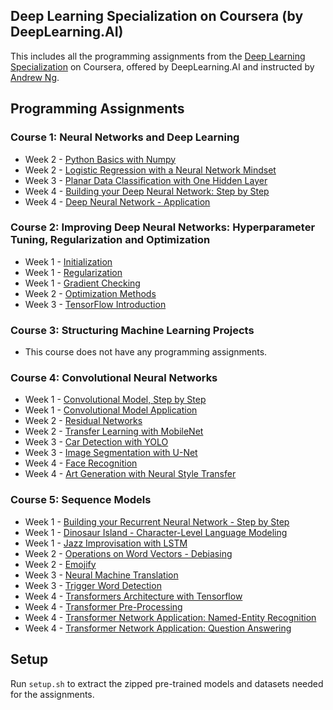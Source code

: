 ## Deep Learning Specialization on Coursera (by DeepLearning.AI)

This includes all the programming assignments from the [Deep Learning Specialization](https://www.coursera.org/specializations/deep-learning) on Coursera, offered by DeepLearning.AI and instructed by [Andrew Ng](http://www.andrewng.org/).

## Programming Assignments

### Course 1: Neural Networks and Deep Learning

  - Week 2 - [Python Basics with Numpy](https://nbviewer.org/github/EricMFischer/deep-learning-specialization/blob/master/Course%201%20-%20Neural%20Networks%20and%20Deep%20Learning/Week%202/Python%20Basics%20with%20Numpy/Python_Basics_With_Numpy_v3a.ipynb)
  - Week 2 - [Logistic Regression with a Neural Network Mindset](https://nbviewer.org/github/EricMFischer/deep-learning-specialization/blob/master/Course%201%20-%20Neural%20Networks%20and%20Deep%20Learning/Week%202/Logistic%20Regression%20with%20a%20Neural%20Network%20Mindset/Logistic.ipynb)
  - Week 3 - [Planar Data Classification with One Hidden Layer](https://nbviewer.org/github/EricMFischer/deep-learning-specialization/blob/master/Course%201%20-%20Neural%20Networks%20and%20Deep%20Learning/Week%203/Planar%20Data%20Classification%20with%20One%20Hidden%20Layer/Planar_data_classification_with_onehidden_layer_v6c.ipynb)
  - Week 4 - [Building your Deep Neural Network: Step by Step](https://nbviewer.org/github/EricMFischer/deep-learning-specialization/blob/master/Course%201%20-%20Neural%20Networks%20and%20Deep%20Learning/Week%204/Building%20your%20Deep%20Neural%20Network%3A%20Step%20by%20Step/Building_your_Deep_Neural_Network_Step_by_Step_v8a.ipynb)
  - Week 4 - [Deep Neural Network - Application](https://nbviewer.org/github/EricMFischer/deep-learning-specialization/blob/master/Course%201%20-%20Neural%20Networks%20and%20Deep%20Learning/Week%204/Deep%20Neural%20Network%20-%20Application/Deep%20Neural%20Network%20-%20Application%20v8.ipynb)

### Course 2: Improving Deep Neural Networks: Hyperparameter Tuning, Regularization and Optimization

  - Week 1 - [Initialization](https://nbviewer.org/github/EricMFischer/deep-learning-specialization/blob/master/Course%202%20-%20Improving%20Deep%20Neural%20Networks%3A%20Hyperparameter%20Tuning%2C%20Regularization%20and%20Optimization/Week%201/Initialization/Initialization.ipynb)
  - Week 1 - [Regularization](https://nbviewer.org/github/EricMFischer/deep-learning-specialization/blob/master/Course%202%20-%20Improving%20Deep%20Neural%20Networks%3A%20Hyperparameter%20Tuning%2C%20Regularization%20and%20Optimization/Week%201/Regularization/Regularization_v2a.ipynb)
  - Week 1 - [Gradient Checking](https://nbviewer.org/github/EricMFischer/deep-learning-specialization/blob/master/Course%202%20-%20Improving%20Deep%20Neural%20Networks%3A%20Hyperparameter%20Tuning%2C%20Regularization%20and%20Optimization/Week%201/Gradient%20Checking/Gradient%20Checking%20v1.ipynb)
  - Week 2 - [Optimization Methods](https://nbviewer.org/github/EricMFischer/deep-learning-specialization/blob/master/Course%202%20-%20Improving%20Deep%20Neural%20Networks%3A%20Hyperparameter%20Tuning%2C%20Regularization%20and%20Optimization/Week%202/Optimization%20Methods/Optimization_methods_v1b.ipynb)
  - Week 3 - [TensorFlow Introduction](https://nbviewer.org/github/EricMFischer/deep-learning-specialization/blob/master/Course%202%20-%20Improving%20Deep%20Neural%20Networks%3A%20Hyperparameter%20Tuning%2C%20Regularization%20and%20Optimization/Week%203/Tensorflow%20Introduction/Tensorflow_introduction_new.ipynb)

### Course 3: Structuring Machine Learning Projects

  - This course does not have any programming assignments.

### Course 4: Convolutional Neural Networks

  - Week 1 - [Convolutional Model, Step by Step](https://nbviewer.org/github/EricMFischer/deep-learning-specialization/blob/master/Course%204%20-%20Convolutional%20Neural%20Networks/Week%201/Convolutional%20Model%2C%20Step%20by%20Step/Convolution_model_Step_by_Step_v1.ipynb)
  - Week 1 - [Convolutional Model Application](https://nbviewer.org/github/EricMFischer/deep-learning-specialization/blob/master/Course%204%20-%20Convolutional%20Neural%20Networks/Week%201/Convolutional%20Model%20Application/Convolution_model_Application_2024.ipynb)
  - Week 2 - [Residual Networks](https://nbviewer.org/github/EricMFischer/deep-learning-specialization/blob/master/Course%204%20-%20Convolutional%20Neural%20Networks/Week%202/Residual%20Networks/Residual_Networks.ipynb)
  - Week 2 - [Transfer Learning with MobileNet](https://nbviewer.org/github/EricMFischer/deep-learning-specialization/blob/master/Course%204%20-%20Convolutional%20Neural%20Networks/Week%202/Transfer%20Learning%20with%20MobileNet/Transfer_learning_with_MobileNet_v1.ipynb)
  - Week 3 - [Car Detection with YOLO](https://nbviewer.org/github/EricMFischer/deep-learning-specialization/blob/master/Course%204%20-%20Convolutional%20Neural%20Networks/Week%203/Car%20Detection%20with%20YOLO/Autonomous_driving_application_Car_detection.ipynb)
  - Week 3 - [Image Segmentation with U-Net](https://nbviewer.org/github/EricMFischer/deep-learning-specialization/blob/master/Course%204%20-%20Convolutional%20Neural%20Networks/Week%203/Image%20Segmentation%20with%20U-Net/Image_segmentation_Unet_v2.ipynb)
  - Week 4 - [Face Recognition](https://nbviewer.org/github/EricMFischer/deep-learning-specialization/blob/master/Course%204%20-%20Convolutional%20Neural%20Networks/Week%204/Face%20Recognition/Face_Recognition.ipynb)
  - Week 4 - [Art Generation with Neural Style Transfer](https://nbviewer.org/github/EricMFischer/deep-learning-specialization/blob/master/Course%204%20-%20Convolutional%20Neural%20Networks/Week%204/Art%20Generation%20with%20Neural%20Style%20Transfer/Art_Generation_with_Neural_Style_Transfer.ipynb)
### Course 5: Sequence Models

  - Week 1 - [Building your Recurrent Neural Network - Step by Step](https://nbviewer.org/github/EricMFischer/deep-learning-specialization/blob/master/Course%205%20-%20Sequence%20Models/Week%201/Building%20your%20Recurrent%20Neural%20Network%20-%20Step%20by%20Step/Building_a_Recurrent_Neural_Network_Step_by_Step.ipynb)
  - Week 1 - [Dinosaur Island - Character-Level Language Modeling](https://nbviewer.org/github/EricMFischer/deep-learning-specialization/blob/master/Course%205%20-%20Sequence%20Models/Week%201/Dinosaur%20Island%20-%20Character-Level%20Language%20Modeling/Dinosaurus_Island_Character_level_language_model.ipynb)
  - Week 1 - [Jazz Improvisation with LSTM](https://nbviewer.org/github/EricMFischer/deep-learning-specialization/blob/master/Course%205%20-%20Sequence%20Models/Week%201/Jazz%20Improvisation%20with%20LSTM/Improvise_a_Jazz_Solo_with_an_LSTM_Network.ipynb)
  - Week 2 - [Operations on Word Vectors - Debiasing](https://nbviewer.org/github/EricMFischer/deep-learning-specialization/blob/master/Course%205%20-%20Sequence%20Models/Week%202/Operations%20on%20Word%20Vectors%20-%20Debiasing/Operations_on_word_vectors_v2a.ipynb)
  - Week 2 - [Emojify](https://nbviewer.org/github/EricMFischer/deep-learning-specialization/blob/master/Course%205%20-%20Sequence%20Models/Week%202/Emojify/Emojify_v2a.ipynb)
  - Week 3 - [Neural Machine Translation](https://nbviewer.org/github/EricMFischer/deep-learning-specialization/blob/master/Course%205%20-%20Sequence%20Models/Week%203/Neural%20Machine%20Translation/Neural_machine_translation_with_attention_v4a.ipynb)
  - Week 3 - [Trigger Word Detection](https://nbviewer.org/github/EricMFischer/deep-learning-specialization/blob/master/Course%205%20-%20Sequence%20Models/Week%203/Trigger%20Word%20Detection/Trigger_word_detection_v2a.ipynb)
  - Week 4 - [Transformers Architecture with Tensorflow](https://nbviewer.org/github/EricMFischer/deep-learning-specialization/blob/master/Course%205%20-%20Sequence%20Models/Week%204s/Transformers%20Architecture%20with%20Tensorflow/C5_W4_A1_Transformer_Subclass_v1.ipynb)
  - Week 4 - [Transformer Pre-Processing](https://nbviewer.org/github/)
  - Week 4 - [Transformer Network Application: Named-Entity Recognition](https://nbviewer.org/github/)
  - Week 4 - [Transformer Network Application: Question Answering](https://nbviewer.org/github/)

## Setup

Run ```setup.sh``` to extract the zipped pre-trained models and datasets needed for the assignments.
